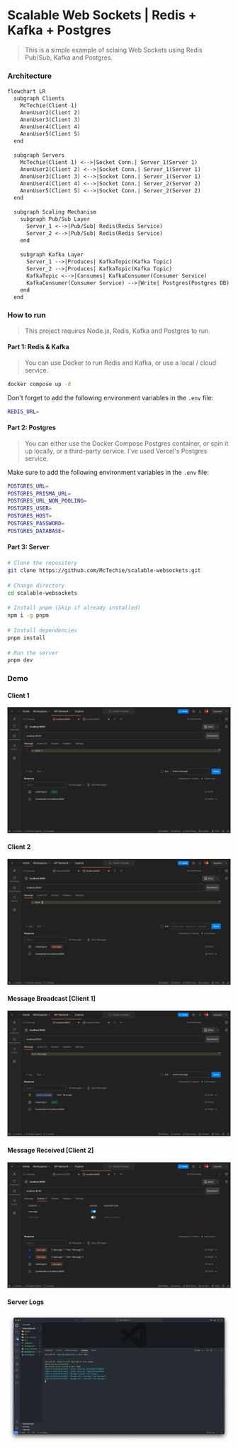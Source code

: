 # Scalable Web Sockets | Redis + Kafka + Postgres

> This is a simple example of sclaing Web Sockets using Redis Pub/Sub, Kafka and Postgres.

### Architecture

```mermaid
flowchart LR
  subgraph Clients
    McTechie(Client 1)
    AnonUser2(Client 2)
    AnonUser3(Client 3)
    AnonUser4(Client 4)
    AnonUser5(Client 5)
  end

  subgraph Servers
    McTechie(Client 1) <-->|Socket Conn.| Server_1(Server 1)
    AnonUser2(Client 2) <-->|Socket Conn.| Server_1(Server 1)
    AnonUser3(Client 3) <-->|Socket Conn.| Server_1(Server 1)
    AnonUser4(Client 4) <-->|Socket Conn.| Server_2(Server 2)
    AnonUser5(Client 5) <-->|Socket Conn.| Server_2(Server 2)
  end

  subgraph Scaling Mechanism
    subgraph Pub/Sub Layer
      Server_1 <-->|Pub/Sub| Redis(Redis Service)
      Server_2 <-->|Pub/Sub| Redis(Redis Service)
    end

    subgraph Kafka Layer
      Server_1 -->|Produces| KafkaTopic(Kafka Topic)
      Server_2 -->|Produces| KafkaTopic(Kafka Topic)
      KafkaTopic <-->|Consumes| KafkaConsumer(Consumer Service)
      KafkaConsumer(Consumer Service) -->|Write| Postgres(Postgres DB)
    end
  end
```

### How to run

> This project requires Node.js, Redis, Kafka and Postgres to run.

#### Part 1: Redis & Kafka

> You can use Docker to run Redis and Kafka, or use a local / cloud service.

```bash
docker compose up -d
```

Don't forget to add the following environment variables in the `.env` file:

```bash
REDIS_URL=
```

#### Part 2: Postgres

> You can either use the Docker Compose Postgres container, or spin it up locally, or a third-party service.
> I've used Vercel's Postgres service.

Make sure to add the following environment variables in the `.env` file:

```bash
POSTGRES_URL=
POSTGRES_PRISMA_URL=
POSTGRES_URL_NON_POOLING=
POSTGRES_USER=
POSTGRES_HOST=
POSTGRES_PASSWORD=
POSTGRES_DATABASE=
```

#### Part 3: Server

```bash
# Clone the repository
git clone https://github.com/McTechie/scalable-websockets.git

# Change directory
cd scalable-websockets

# Install pnpm (Skip if already installed)
npm i -g pnpm

# Install dependencies
pnpm install

# Run the server
pnpm dev
```

### Demo

#### Client 1

![Client 1](assets/client1.png)

#### Client 2

![Client 2](assets/client2.png)

#### Message Broadcast [Client 1]

![Message Broadcast](assets/emit.png)

#### Message Received [Client 2]

![Message Received](assets/receive.png)

#### Server Logs

![Server Logs](assets/logs.png)
